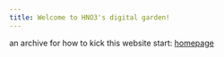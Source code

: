 ```yaml
---
title: Welcome to HNO3's digital garden!
---
```


an archive for how to kick this website start: [homepage](start_page.md)